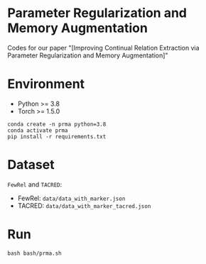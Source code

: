 # Parameter Regularization and Memory Augmentation

Codes for our paper "[Improving Continual Relation Extraction via Parameter Regularization and Memory Augmentation]"

# Environment

- Python >= 3.8
- Torch >= 1.5.0

```
conda create -n prma python=3.8
conda activate prma
pip install -r requirements.txt
```

# Dataset

`FewRel` and `TACRED`:

- FewRel: `data/data_with_marker.json`
- TACRED: `data/data_with_marker_tacred.json`

# Run

```
bash bash/prma.sh

```